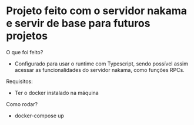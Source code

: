 <h1>Projeto feito com o servidor nakama e servir de base para futuros projetos</h1>

<p>O que foi feito?</p>
<ul>
  <li>
    Configurado para usar o runtime com Typescript, sendo possível assim acessar as funcionalidades do servidor nakama, como funções RPCs.
  </li>
</ul>

<p>Requisitos:</p>
<ul>
  <li>
    Ter o docker instalado na máquina
  </li>
</ul>

<p>Como rodar?</p>
<ul>
  <li>
    docker-compose up
  </li>
</ul>